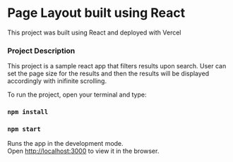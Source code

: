 # Page Layout built using React

This project was built using React and deployed with Vercel

### Project Description

This project is a sample react app that filters results upon search. User can set the page size for the results and then the results will be displayed accordingly with inifinite scrolling.

To run the project, open your terminal and type:

### `npm install`
### `npm start`

Runs the app in the development mode.\
Open [http://localhost:3000](http://localhost:3000) to view it in the browser.
